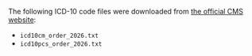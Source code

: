 The following ICD-10 code files were downloaded from [the official CMS website](https://www.cms.gov/medicare/coding-billing/icd-10-codes):

- `icd10cm_order_2026.txt`
- `icd10pcs_order_2026.txt`

